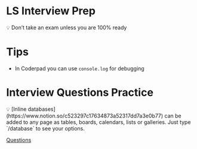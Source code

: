 # LS Interview Prep

<aside>
💡 Don’t take an exam unless you are 100% ready

</aside>

# Tips

- In Coderpad you can use `console.log` for debugging

# Interview Questions Practice

<aside>
💡 [Inline databases](https://www.notion.so/c523297c17634873a52317dd7a3e0b77) can be added to any page as tables, boards, calendars, lists or galleries. Just type `/database` to see your options.

</aside>

[Questions](LS%20Interview%20Prep%201cc5c327f31a4c2db64d73506612ac73/Questions%2008ba352a968942de96aea78cc8748325.csv)